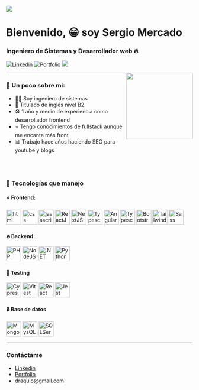 ![](https://media.licdn.com/dms/image/D4E16AQGd9f_q-oI7eQ/profile-displaybackgroundimage-shrink_350_1400/0/1701664870509?e=1720051200&v=beta&t=2PPS7A6MCx_mDGJqbJ3XukCuQLU6a-qQUp8i6A01awg)
# Bienvenido, 😁 soy Sergio Mercado
### Ingeniero de Sistemas y Desarrollador web 🔥
[![Linkedin](https://img.shields.io/badge/-Sergio%20Mercado-blue?style=flat-square&logo=Linkedin&logoColor=white&link=https://www.linkedin.com/in/sergio-mercado-galarza-4a4b42274/)](https://www.linkedin.com/in/sergio-mercado-galarza-4a4b42274/) [![Portfolio](https://img.shields.io/website?url=https%3A%2F%2Fdraquioportfolio.vercel.app%2F&up_message=Portfolio&up_color=%23472562)](https://draquioportfolio.vercel.app/) ![](https://komarev.com/ghpvc/?username=draquio&color=blueviolet)

<img align='right' src="https://media.giphy.com/media/M9gbBd9nbDrOTu1Mqx/giphy.gif" width="180">
<hr>






### 📕 Un poco sobre mi:
- 👨‍💻 Soy ingeniero de sistemas
- 📙 Titulado de inglés nivel B2.
- 🛠️ 1 año y medio de experiencia como desarrollador frontend
- ⭐️ Tengo conocimientos de fullstack aunque me encanta más front
- 📊 Trabajo hace años haciendo SEO para youtube y blogs

<br/><br/>

### 🔧 Tecnologías que manejo
#### ⭐️ Frontend:
<p>
<img src="https://draquioportfolio.vercel.app/tecnologies/html.svg" alt="html" width="40" height=40"/>
<img src="https://draquioportfolio.vercel.app/tecnologies/css.svg" alt="css" width="40" height=40"/>
<img src="https://draquioportfolio.vercel.app/tecnologies/javascript.svg" alt="javascript" width="40" height=40"/>
<img src="https://draquioportfolio.vercel.app/tecnologies/react.svg" alt="ReactJS" width="40" height=40"/>
<img src="https://draquioportfolio.vercel.app/tecnologies/next.svg" alt="NextJS" width="40" height=40"/>
<img src="https://draquioportfolio.vercel.app/tecnologies/typescript.svg" alt="Typescript" width=40" height=40"/>
<img src="https://draquioportfolio.vercel.app/tecnologies/angular.svg" alt="Angular" width="40" height="40"/>
<img src="https://draquioportfolio.vercel.app/tecnologies/redux.svg" alt="Typescript" width="40" height="40"/>
<img src="https://draquioportfolio.vercel.app/tecnologies/bootstrap.svg" alt="Bootstrap" width="40" height="40"/>
<img src="https://draquioportfolio.vercel.app/tecnologies/tailwind.svg" alt="Tailwind" width="40" height="40"/>
<img src="https://draquioportfolio.vercel.app/tecnologies/sass.svg" alt="Sass" width="40" height="40"/>
</p>

#### 🔥 Backend:
<p>
<img src="https://draquioportfolio.vercel.app/tecnologies/php.svg" alt="PHP" width="40" height="40"/>
<img src="https://draquioportfolio.vercel.app/tecnologies/node-js.svg" alt="NodeJS" width="40" height="40"/>
<img src="https://draquioportfolio.vercel.app/tecnologies/netcore.svg" alt=".NET core" width="40" height="40"/>
<img src="https://draquioportfolio.vercel.app/tecnologies/python.svg" alt="Python" width="40" height="40"/>
</p>

#### 🔨 Testing
<p>
<img src="https://draquioportfolio.vercel.app/tecnologies/cypress.svg" alt="Cypress" width="40" height="40"/>
<img src="https://draquioportfolio.vercel.app/tecnologies/vitest.svg" alt="Vitest" width="40" height="40"/>
<img src="https://draquioportfolio.vercel.app/tecnologies/react-testing-library.svg" alt="React Testing Library" width="40" height="40"/>
<img src="https://draquioportfolio.vercel.app/tecnologies/jest.svg" alt="Jest" width="40" height="40"/>
</p>

#### 🔒 Base de datos
<p>
<img src="https://draquioportfolio.vercel.app/tecnologies/mongodb.svg" alt="MongoDB" width="40" height="40"/>
<img src="https://draquioportfolio.vercel.app/tecnologies/mysql.svg" alt="MysQL" width="40" height="40"/>
<img src="https://draquioportfolio.vercel.app/tecnologies/sql-server.svg" alt="SQLServer" width="40" height="40"/>
</p>
<hr>

### Contáctame

- [Linkedin](https://www.linkedin.com/in/sergio-mercado-galarza-4a4b42274)
- [Portfolio](https://draquioportfolio.vercel.app)
- [draquio@gmail.com](mailto:draquio@gmail.com)
